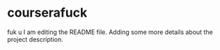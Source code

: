 # courserafuck
fuk u
I am editing the README file. Adding some more details about the project description.
